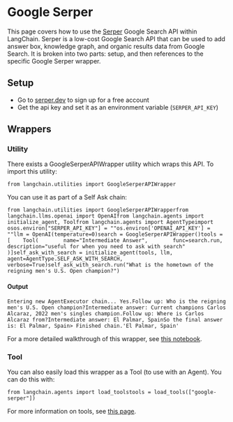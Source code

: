 Google Serper
=============

This page covers how to use the [Serper](https://serper.dev) Google Search API within LangChain. Serper is a low-cost Google Search API that can be used to add answer box, knowledge graph, and organic results data from Google Search. It is broken into two parts: setup, and then references to the specific Google Serper wrapper.

Setup[​](#setup "Direct link to Setup")
---------------------------------------

*   Go to [serper.dev](https://serper.dev) to sign up for a free account
*   Get the api key and set it as an environment variable (`SERPER_API_KEY`)

Wrappers[​](#wrappers "Direct link to Wrappers")
------------------------------------------------

### Utility[​](#utility "Direct link to Utility")

There exists a GoogleSerperAPIWrapper utility which wraps this API. To import this utility:

    from langchain.utilities import GoogleSerperAPIWrapper

You can use it as part of a Self Ask chain:

    from langchain.utilities import GoogleSerperAPIWrapperfrom langchain.llms.openai import OpenAIfrom langchain.agents import initialize_agent, Toolfrom langchain.agents import AgentTypeimport osos.environ["SERPER_API_KEY"] = ""os.environ['OPENAI_API_KEY'] = ""llm = OpenAI(temperature=0)search = GoogleSerperAPIWrapper()tools = [    Tool(        name="Intermediate Answer",        func=search.run,        description="useful for when you need to ask with search"    )]self_ask_with_search = initialize_agent(tools, llm, agent=AgentType.SELF_ASK_WITH_SEARCH, verbose=True)self_ask_with_search.run("What is the hometown of the reigning men's U.S. Open champion?")

#### Output[​](#output "Direct link to Output")

    Entering new AgentExecutor chain... Yes.Follow up: Who is the reigning men's U.S. Open champion?Intermediate answer: Current champions Carlos Alcaraz, 2022 men's singles champion.Follow up: Where is Carlos Alcaraz from?Intermediate answer: El Palmar, SpainSo the final answer is: El Palmar, Spain> Finished chain.'El Palmar, Spain'

For a more detailed walkthrough of this wrapper, see [this notebook](/docs/modules/agents/tools/integrations/google_serper.html).

### Tool[​](#tool "Direct link to Tool")

You can also easily load this wrapper as a Tool (to use with an Agent). You can do this with:

    from langchain.agents import load_toolstools = load_tools(["google-serper"])

For more information on tools, see [this page](/docs/modules/agents/tools/).